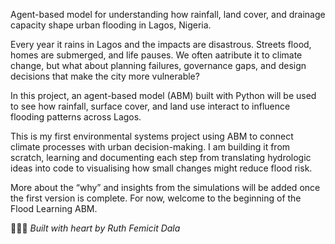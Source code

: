 Agent-based model for understanding how rainfall, land cover, and drainage capacity shape urban flooding in Lagos, Nigeria.

Every year it rains in Lagos and the impacts are disastrous. Streets flood, homes are submerged, and life pauses.
We often aatribute it to climate change, but what about planning failures, governance gaps, and design decisions that make the city more vulnerable?

In this project, an agent-based model (ABM) built with Python will be used to see how rainfall, surface cover, and land use  interact to influence flooding patterns across Lagos.

This is my first environmental systems project using ABM to connect climate processes with urban decision-making.
I am building it from scratch, learning and documenting each step from translating hydrologic ideas into code to visualising how small changes might reduce flood risk.

More about the “why” and insights from the simulations will be added once the first version is complete.
For now, welcome to the beginning of the Flood Learning ABM.


👩🏾‍💻 *Built with heart by Ruth Femicit Dala*
